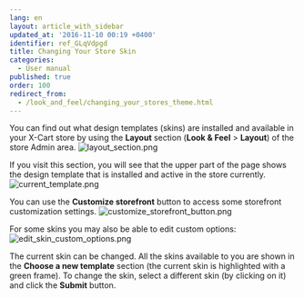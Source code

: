 ```yaml
---
lang: en
layout: article_with_sidebar
updated_at: '2016-11-10 00:19 +0400'
identifier: ref_GLqVdpgd
title: Changing Your Store Skin
categories:
  - User manual
published: true
order: 100
redirect_from:
  - /look_and_feel/changing_your_stores_theme.html
---
```

You can find out what design templates (skins) are installed and available in your X-Cart store by using the **Layout** section (**Look & Feel** > **Layout**) of the store Admin area.
![layout_section.png]({{site.baseurl}}/attachments/ref_GLqVdpgd/layout_section.png)

If you visit this section, you will see that the upper part of the page shows the design template that is installed and active in the store currently. 
![current_template.png]({{site.baseurl}}/attachments/ref_GLqVdpgd/current_template.png)

You can use the **Customize storefront** button to access some storefront customization settings.
![customize_storefront_button.png]({{site.baseurl}}/attachments/ref_GLqVdpgd/customize_storefront_button.png)

For some skins you may also be able to edit custom options:
![edit_skin_custom_options.png]({{site.baseurl}}/attachments/ref_GLqVdpgd/edit_skin_custom_options.png)

The current skin can be changed. All the skins available to you are shown in the **Choose a new template** section (the current skin is highlighted with a green frame). To change the skin, select a different skin (by clicking on it) and click the **Submit** button. 


